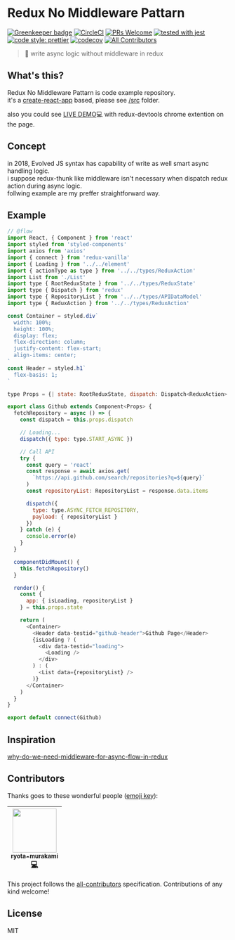 # Redux No Middleware Pattarn

[![Greenkeeper badge](https://badges.greenkeeper.io/ryota-murakami/redux-no-middleware-pattarn.svg)](https://greenkeeper.io/)
[![CircleCI](https://circleci.com/gh/ryota-murakami/redux-no-middleware-pattarn.svg?style=svg)](https://circleci.com/gh/ryota-murakami/redux-no-middleware-pattarn)
[![PRs Welcome](https://img.shields.io/badge/PRs-welcome-brightgreen.svg?style=flat-square)](http://makeapullrequest.com)
[![tested with jest](https://img.shields.io/badge/tested_with-jest-99424f.svg)](https://github.com/facebook/jest)
[![code style: prettier](https://img.shields.io/badge/code_style-prettier-ff69b4.svg)](https://github.com/prettier/prettier)
[![codecov](https://codecov.io/gh/ryota-murakami/redux-no-middleware-pattarn/branch/master/graph/badge.svg)](https://codecov.io/gh/ryota-murakami/redux-no-middleware-pattarn)
[![All Contributors](https://img.shields.io/badge/all_contributors-1-orange.svg?style=flat-square)](#contributors)

> 🍷 write async logic without middleware in redux

<!-- START doctoc generated TOC please keep comment here to allow auto update -->
<!-- DON'T EDIT THIS SECTION, INSTEAD RE-RUN doctoc TO UPDATE -->

## What's this?
Redux No Middleware Pattarn is code example repository.  
it's a [create-react-app](https://github.com/facebook/create-react-app) based, please see [/src](https://github.com/ryota-murakami/redux-no-middleware-pattarn/tree/master/src) folder.  

also you could see [LIVE DEMO](https://hardcore-leavitt-db43ed.netlify.com/)💻 with redux-devtools chrome extention on the page.

## Concept
in 2018, Evolved JS syntax has capability of write as well smart async handling logic.  
i suppose redux-thunk like middleware isn't necessary when dispatch redux action during async logic.  
follwing example are my preffer straightforward way.

## Example

```js
// @flow
import React, { Component } from 'react'
import styled from 'styled-components'
import axios from 'axios'
import { connect } from 'redux-vanilla'
import { Loading } from '../../element'
import { actionType as type } from '../../types/ReduxAction'
import List from './List'
import type { RootReduxState } from '../../types/ReduxState'
import type { Dispatch } from 'redux'
import type { RepositoryList } from '../../types/APIDataModel'
import type { ReduxAction } from '../../types/ReduxAction'

const Container = styled.div`
  width: 100%;
  height: 100%;
  display: flex;
  flex-direction: column;
  justify-content: flex-start;
  align-items: center;
`
const Header = styled.h1`
  flex-basis: 1;
`

type Props = {| state: RootReduxState, dispatch: Dispatch<ReduxAction> |}

export class Github extends Component<Props> {
  fetchRepository = async () => {
    const dispatch = this.props.dispatch

    // Loading...
    dispatch({ type: type.START_ASYNC })

    // Call API
    try {
      const query = 'react'
      const response = await axios.get(
        `https://api.github.com/search/repositories?q=${query}`
      )
      const repositoryList: RepositoryList = response.data.items

      dispatch({
        type: type.ASYNC_FETCH_REPOSITORY,
        payload: { repositoryList }
      })
    } catch (e) {
      console.error(e)
    }
  }

  componentDidMount() {
    this.fetchRepository()
  }

  render() {
    const {
      app: { isLoading, repositoryList }
    } = this.props.state

    return (
      <Container>
        <Header data-testid="github-header">Github Page</Header>
        {isLoading ? (
          <div data-testid="loading">
            <Loading />
          </div>
        ) : (
          <List data={repositoryList} />
        )}
      </Container>
    )
  }
}

export default connect(Github)
```

## Inspiration
[why-do-we-need-middleware-for-async-flow-in-redux](https://stackoverflow.com/questions/34570758/why-do-we-need-middleware-for-async-flow-in-redux)


## Contributors

Thanks goes to these wonderful people ([emoji key](https://github.com/kentcdodds/all-contributors#emoji-key)):

<!-- ALL-CONTRIBUTORS-LIST:START - Do not remove or modify this section -->
<!-- prettier-ignore -->
| [<img src="https://avatars2.githubusercontent.com/u/5501268?v=4" width="100px;"/><br /><sub><b>ryota-murakami</b></sub>](http://ryota-murakami.github.io/)<br />[💻](https://github.com/ryota-murakami/redux-no-middleware-pattarn/commits?author=ryota-murakami "Code") |
| :---: |
<!-- ALL-CONTRIBUTORS-LIST:END -->

This project follows the [all-contributors](https://github.com/kentcdodds/all-contributors) specification. Contributions of any kind welcome!

## License
MIT
